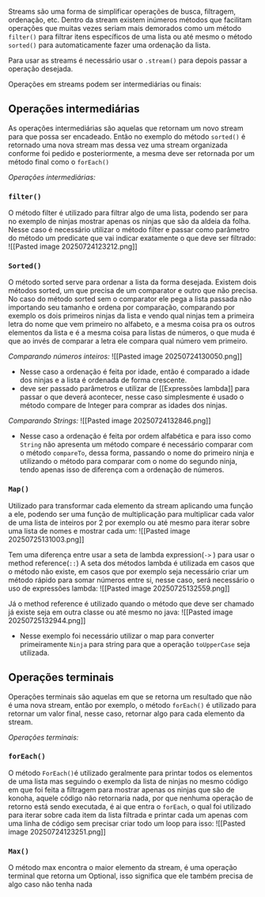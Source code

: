Streams são uma forma de simplificar operações de busca, filtragem, ordenação, etc. 
Dentro da stream existem inúmeros métodos que facilitam operações que muitas vezes seriam mais demorados como um método `filter()` para filtrar itens específicos de uma lista ou até mesmo o método `sorted()` para automaticamente fazer uma ordenação da lista.

Para usar as streams é necessário usar o `.stream()` para depois passar a operação desejada.

Operações em streams podem ser intermediárias ou finais:

## Operações intermediárias
As operações intermediárias são aquelas que retornam um novo stream para que possa ser encadeado. Então no exemplo do método `sorted()` é retornado uma nova stream mas dessa vez uma stream organizada conforme foi pedido e posteriormente, a mesma deve ser retornada por um método final como o `forEach()`


*Operações intermediárias:*
### `filter()`
O método filter é utilizado para filtrar algo de uma lista, podendo ser para no exemplo de ninjas mostrar apenas os ninjas que são da aldeia da folha. Nesse caso é necessário utilizar o método filter e passar como parâmetro do método um predicate que vai indicar exatamente o que deve ser filtrado:
![[Pasted image 20250724123212.png]]



### `Sorted()`
O método sorted serve para ordenar a lista da forma desejada. Existem dois métodos sorted, um que precisa de um comparator e outro que não precisa.
No caso do método sorted sem o comparator ele pega a lista passada não importando seu tamanho e ordena por comparação, comparando por exemplo os dois primeiros ninjas da lista e vendo qual ninjas tem a primeira letra do nome que vem primeiro no alfabeto, e a mesma coisa pra os outros elementos da lista e é a mesma coisa para listas de números, o que muda é que ao invés de comparar a letra ele compara qual número vem primeiro.

*Comparando números inteiros:*
![[Pasted image 20250724130050.png]]
- Nesse caso a ordenação é feita por idade, então é comparado a idade dos ninjas e a lista é ordenada de forma crescente.
- deve ser passado parâmetros e utilizar de [[Expressões lambda]] para passar o que deverá acontecer, nesse caso simplesmente é usado o método compare de Integer para comprar as idades dos ninjas.

*Comparando Strings:*
![[Pasted image 20250724132846.png]]
- Nesse caso a ordenação é feita por ordem alfabética e para isso como `String` não apresenta um método compare é necessário comparar com o método `compareTo`, dessa forma, passando o nome do primeiro ninja e utilizando o método para comparar com o nome do segundo ninja, tendo apenas isso de diferença com a ordenação de números.


### `Map()`
Utilizado para transformar cada elemento da stream aplicando uma função a ele, podendo ser uma função de multiplicação para multiplicar cada valor de uma lista de inteiros por 2 por exemplo ou até mesmo para iterar sobre uma lista de nomes e mostrar cada um:
![[Pasted image 20250725131003.png]]

Tem uma diferença entre usar a seta de lambda expression(`->` ) para usar o method reference(`::`)
A seta dos métodos lambda é utilizada em casos que o método não existe, em casos que por exemplo seja necessário criar um método rápido para somar números entre si, nesse caso, será necessário o uso de expressões lambda:
![[Pasted image 20250725132559.png]]

Já o method reference é utilizado quando o método que deve ser chamado já existe seja em outra classe ou até mesmo no java:
![[Pasted image 20250725132944.png]]
- Nesse exemplo foi necessário utilizar o map para converter primeiramente `Ninja` para string para que a operação `toUpperCase` seja utilizada.





## Operações terminais
Operações terminais são aquelas em que se retorna um resultado que não é uma nova stream, então por exemplo, o método `forEach()` é utilizado para retornar um valor final, nesse caso, retornar algo para cada elemento da stream.


*Operações terminais:*
### `forEach()`
O método `ForEach()`é utilizado geralmente para printar todos os elementos de uma lista mas seguindo o exemplo da lista de ninjas no mesmo código em que foi feita a filtragem para mostrar apenas os ninjas que são de konoha, aquele código não retornaria nada, por que nenhuma operação de retorno está sendo executada, é ai que entra o `forEach`, o qual foi utilizado para iterar sobre cada item da lista filtrada e printar cada um apenas com uma linha de código sem precisar criar todo um loop para isso:
![[Pasted image 20250724123251.png]]


### `Max()`
O método max encontra o maior elemento da stream, é uma operação terminal que retorna um Optional, isso significa que ele também precisa de algo caso não tenha nada

